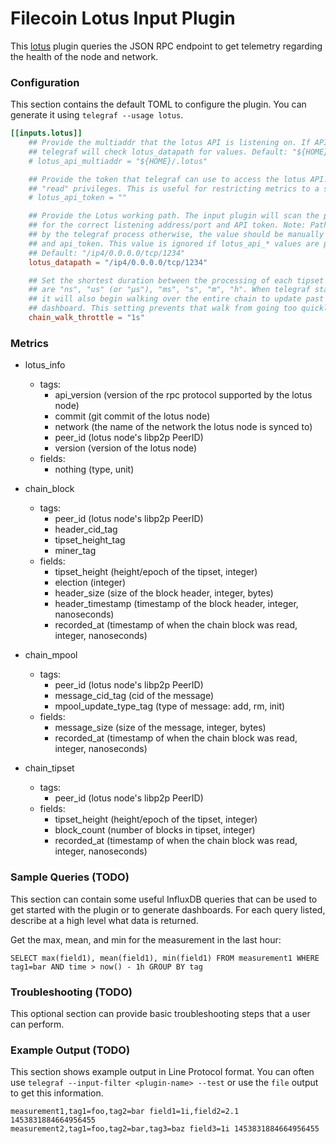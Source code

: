 # Filecoin Lotus Input Plugin

This [lotus](https://lotu.sh) plugin queries the JSON RPC endpoint to get
telemetry regarding the health of the node and network.

### Configuration

This section contains the default TOML to configure the plugin.  You can
generate it using `telegraf --usage lotus`.

```toml
[[inputs.lotus]]
	## Provide the multiaddr that the lotus API is listening on. If API multiaddr is empty,
	## telegraf will check lotus_datapath for values. Default: "${HOME}/.lotus"
	# lotus_api_multiaddr = "${HOME}/.lotus"

	## Provide the token that telegraf can use to access the lotus API. The token only requires
	## "read" privileges. This is useful for restricting metrics to a seperate token.
	# lotus_api_token = ""

	## Provide the Lotus working path. The input plugin will scan the path contents
	## for the correct listening address/port and API token. Note: Path must be readable
	## by the telegraf process otherwise, the value should be manually set in api_listen_addr
	## and api_token. This value is ignored if lotus_api_* values are populated.
	## Default: "/ip4/0.0.0.0/tcp/1234"
	lotus_datapath = "/ip4/0.0.0.0/tcp/1234"

	## Set the shortest duration between the processing of each tipset state. Valid time units
	## are "ns", "us" (or "µs"), "ms", "s", "m", "h". When telegraf starts collecting metrics,
	## it will also begin walking over the entire chain to update past state changes for the
	## dashboard. This setting prevents that walk from going too quickly. Default: "1s"
	chain_walk_throttle = "1s"
```

### Metrics

- lotus_info
  - tags:
    - api_version (version of the rpc protocol supported by the lotus node)
    - commit (git commit of the lotus node)
    - network (the name of the network the lotus node is synced to)
    - peer_id (lotus node's libp2p PeerID)
    - version (version of the lotus node)
  - fields:
    - nothing (type, unit)

- chain_block
  - tags:
    - peer_id (lotus node's libp2p PeerID)
    - header_cid_tag
    - tipset_height_tag
    - miner_tag
  - fields:
    - tipset_height (height/epoch of the tipset, integer)
    - election (integer)
    - header_size (size of the block header, integer, bytes)
    - header_timestamp (timestamp of the block header, integer, nanoseconds)
    - recorded_at (timestamp of when the chain block was read, integer, nanoseconds) 

- chain_mpool
  - tags:
    - peer_id (lotus node's libp2p PeerID)
    - message_cid_tag (cid of the message)
    - mpool_update_type_tag (type of message: add, rm, init)
  - fields:
    - message_size (size of the message, integer, bytes)
    - recorded_at (timestamp of when the chain block was read, integer, nanoseconds) 

- chain_tipset
  - tags:
    - peer_id (lotus node's libp2p PeerID)
  - fields:
    - tipset_height (height/epoch of the tipset, integer)
    - block_count (number of blocks in tipset, integer)
    - recorded_at (timestamp of when the chain block was read, integer, nanoseconds) 



### Sample Queries (TODO)

This section can contain some useful InfluxDB queries that can be used to get
started with the plugin or to generate dashboards.  For each query listed,
describe at a high level what data is returned.

Get the max, mean, and min for the measurement in the last hour:
```
SELECT max(field1), mean(field1), min(field1) FROM measurement1 WHERE tag1=bar AND time > now() - 1h GROUP BY tag
```

### Troubleshooting (TODO)

This optional section can provide basic troubleshooting steps that a user can
perform.

### Example Output (TODO)

This section shows example output in Line Protocol format.  You can often use
`telegraf --input-filter <plugin-name> --test` or use the `file` output to get
this information.

```
measurement1,tag1=foo,tag2=bar field1=1i,field2=2.1 1453831884664956455
measurement2,tag1=foo,tag2=bar,tag3=baz field3=1i 1453831884664956455
```

